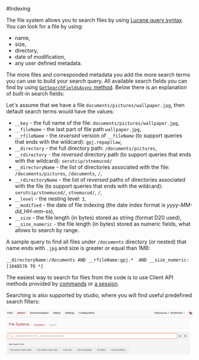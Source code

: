 ﻿#Indexing

The file system allows you to search files by using [Lucene query syntax](http://lucene.apache.org/core/old_versioned_docs/versions/3_0_0/queryparsersyntax.html). You can look for a file by using:

* name,
* size,
* directory,
* date of modification,
* any user defined metadata.

The more files and corresponded metadata you add the more search terms you can use to build your search query. All available search fields you can find by using [`GetSearchFieldsAsync` method](./client-api/commands/files/search/get-search-fields). Below there is an explanation of built-in search fields: 

Let's assume that we have a file `documents/pictures/wallpaper.jpg`, then default search terms would have the values:

* `__key` - the full name of the file: `documents/pictures/wallpaper.jpg`,
* `__fileName` - the last part of file path `wallpaper.jpg`,
* `__rfileName` - the *reversed* version of `__fileName` (to support queries that ends with the wildcard): `gpj.repapllaw`,
* `__directory` - the full directory path: `/documents/pictures`,
* `__rdirectory` - the *reversed* directory path (to support queries that ends with the wildcard): `serutcip/stnemucod/`
* `__directoryName` - the list of directories associated with the file: `/documents/pictures`, `/documents`, `/`,
* `__rdirectoryName` - the list of *reversed* paths of directories associated with the file (to support queries that ends with the wildcard): `serutcip/stnemucod/`, `stnemucod/`, `/`,
* `__level` - the nesting level: `3`,
* `__modified` - the date of file indexing (the date index format is *yyyy-MM-dd_HH-mm-ss*),
* `__size` - the file length (in bytes) stored as string (format D20 used),
* `__size_numeric` - the file length (in bytes) stored as numeric fields, what allows to search by range.

A sample query to find all files under `/documents` directory (or nested) that name ends with `.jpg` and size is greater or equal than 1MB:

`__directoryName:/documents AND __rfileName:gpj.*  AND __size_numeric:[1048576 TO *]`

The easiest way to search for files from the code is to use Client API methods provided by [commands](client-api/commands/files/search/search) or [a session](client-api/session/querying/basics).

Searching is also supported by studio, where you will find useful predefined search filters:

![Figure 1: Search filters](images\indexing_studio.png)